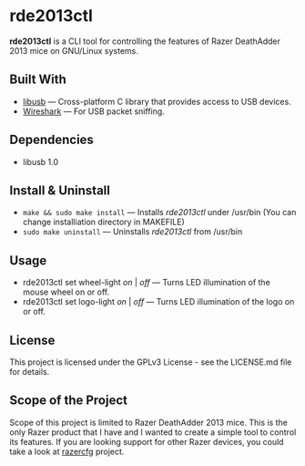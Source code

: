 # rde2013ctl

**rde2013ctl** is a CLI tool for controlling the features of Razer DeathAdder 2013 mice on GNU/Linux systems.

## Built With
* [libusb](http://libusb.info/) — Cross-platform C library that provides access to USB devices.
* [Wireshark](https://www.wireshark.org/) — For USB packet sniffing.

## Dependencies
* libusb 1.0

## Install & Uninstall
* `make && sudo make install` — Installs *rde2013ctl* under /usr/bin (You can change installiation directory in MAKEFILE)
* `sudo make uninstall` — Uninstalls *rde2013ctl* from /usr/bin

## Usage
* rde2013ctl set wheel-light *on* | *off* — Turns LED illumination of the mouse wheel on or off.
* rde2013ctl set logo-light *on* | *off* — Turns LED illumination of the logo on or off.

## License

This project is licensed under the GPLv3 License - see the LICENSE.md file for details.

## Scope of the Project
Scope of this project is limited to Razer DeathAdder 2013 mice. This is the only Razer product that I have and I wanted to create a simple tool to control its features. If you are looking support for other Razer devices, you could take a look at [razercfg](https://github.com/mbuesch/razer) project.
